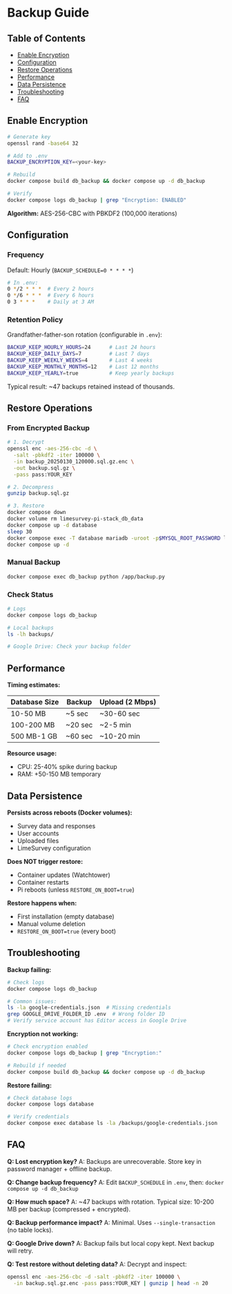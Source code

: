 # Backup Guide

## Table of Contents
- [Enable Encryption](#enable-encryption)
- [Configuration](#configuration)
- [Restore Operations](#restore-operations)
- [Performance](#performance)
- [Data Persistence](#data-persistence)
- [Troubleshooting](#troubleshooting)
- [FAQ](#faq)

## Enable Encryption

```bash
# Generate key
openssl rand -base64 32

# Add to .env
BACKUP_ENCRYPTION_KEY=<your-key>

# Rebuild
docker compose build db_backup && docker compose up -d db_backup

# Verify
docker compose logs db_backup | grep "Encryption: ENABLED"
```

**Algorithm:** AES-256-CBC with PBKDF2 (100,000 iterations)

## Configuration

### Frequency

Default: Hourly (`BACKUP_SCHEDULE=0 * * * *`)

```bash
# In .env:
0 */2 * * *  # Every 2 hours
0 */6 * * *  # Every 6 hours
0 3 * * *    # Daily at 3 AM
```

### Retention Policy

Grandfather-father-son rotation (configurable in `.env`):

```bash
BACKUP_KEEP_HOURLY_HOURS=24      # Last 24 hours
BACKUP_KEEP_DAILY_DAYS=7         # Last 7 days
BACKUP_KEEP_WEEKLY_WEEKS=4       # Last 4 weeks
BACKUP_KEEP_MONTHLY_MONTHS=12    # Last 12 months
BACKUP_KEEP_YEARLY=true          # Keep yearly backups
```

Typical result: ~47 backups retained instead of thousands.

## Restore Operations

### From Encrypted Backup

```bash
# 1. Decrypt
openssl enc -aes-256-cbc -d \
  -salt -pbkdf2 -iter 100000 \
  -in backup_20250130_120000.sql.gz.enc \
  -out backup.sql.gz \
  -pass pass:YOUR_KEY

# 2. Decompress
gunzip backup.sql.gz

# 3. Restore
docker compose down
docker volume rm limesurvey-pi-stack_db_data
docker compose up -d database
sleep 30
docker compose exec -T database mariadb -uroot -p$MYSQL_ROOT_PASSWORD limesurvey < backup.sql
docker compose up -d
```

### Manual Backup

```bash
docker compose exec db_backup python /app/backup.py
```

### Check Status

```bash
# Logs
docker compose logs db_backup

# Local backups
ls -lh backups/

# Google Drive: Check your backup folder
```

## Performance

**Timing estimates:**

| Database Size | Backup | Upload (2 Mbps) |
|--------------|--------|-----------------|
| 10-50 MB | ~5 sec | ~30-60 sec |
| 100-200 MB | ~20 sec | ~2-5 min |
| 500 MB-1 GB | ~60 sec | ~10-20 min |

**Resource usage:**
- CPU: 25-40% spike during backup
- RAM: +50-150 MB temporary

## Data Persistence

**Persists across reboots (Docker volumes):**
- Survey data and responses
- User accounts
- Uploaded files
- LimeSurvey configuration

**Does NOT trigger restore:**
- Container updates (Watchtower)
- Container restarts
- Pi reboots (unless `RESTORE_ON_BOOT=true`)

**Restore happens when:**
- First installation (empty database)
- Manual volume deletion
- `RESTORE_ON_BOOT=true` (every boot)

## Troubleshooting

**Backup failing:**
```bash
# Check logs
docker compose logs db_backup

# Common issues:
ls -la google-credentials.json  # Missing credentials
grep GOOGLE_DRIVE_FOLDER_ID .env  # Wrong folder ID
# Verify service account has Editor access in Google Drive
```

**Encryption not working:**
```bash
# Check encryption enabled
docker compose logs db_backup | grep "Encryption:"

# Rebuild if needed
docker compose build db_backup && docker compose up -d db_backup
```

**Restore failing:**
```bash
# Check database logs
docker compose logs database

# Verify credentials
docker compose exec database ls -la /backups/google-credentials.json
```

## FAQ

**Q: Lost encryption key?**
A: Backups are unrecoverable. Store key in password manager + offline backup.

**Q: Change backup frequency?**
A: Edit `BACKUP_SCHEDULE` in `.env`, then: `docker compose up -d db_backup`

**Q: How much space?**
A: ~47 backups with rotation. Typical size: 10-200 MB per backup (compressed + encrypted).

**Q: Backup performance impact?**
A: Minimal. Uses `--single-transaction` (no table locks).

**Q: Google Drive down?**
A: Backup fails but local copy kept. Next backup will retry.

**Q: Test restore without deleting data?**
A: Decrypt and inspect:
```bash
openssl enc -aes-256-cbc -d -salt -pbkdf2 -iter 100000 \
  -in backup.sql.gz.enc -pass pass:YOUR_KEY | gunzip | head -n 20
```

